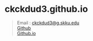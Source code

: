 # ckckdud3.github.io
> Email : ckckdud3@g.skku.edu<br>
> [Github](https://www.github.com/ckckdud3)<br>
> [Github.io](https://ckckdud3.github.io)<br> 
